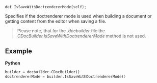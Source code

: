 `def IsSaveWithDoctrendererMode(self);`

Specifies if the doctrenderer mode is used when building a document or getting content from the editor when saving a file.

> Please note, that for the *.docbuilder* file the *CDocBuilder.IsSaveWithDoctrendererMode* method is not used.

## Example

**Python**

``` py
builder = docbuilder.CDocBuilder()
doctrendererMode = builder.IsSaveWithDoctrendererMode()
```
